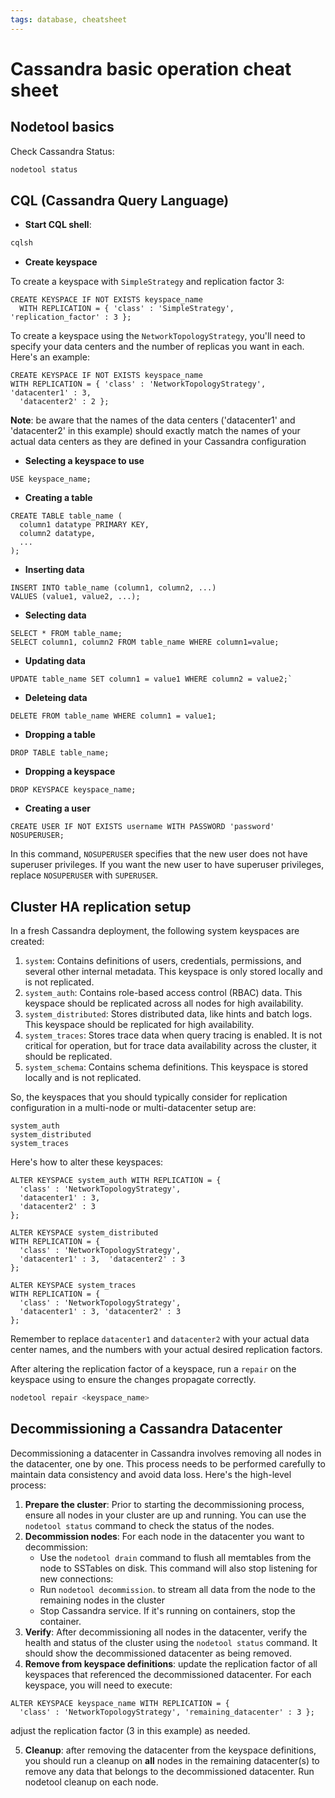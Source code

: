 ```yaml
---
tags: database, cheatsheet
---
```


# Cassandra basic operation cheat sheet

## Nodetool basics

Check Cassandra Status:

```sh
nodetool status
```

## CQL (Cassandra Query Language)

- **Start CQL shell**:

```sh
cqlsh
```

- **Create keyspace**

To create a keyspace with `SimpleStrategy` and replication factor 3:

```cql
CREATE KEYSPACE IF NOT EXISTS keyspace_name
  WITH REPLICATION = { 'class' : 'SimpleStrategy', 'replication_factor' : 3 };
```

To create a keyspace using the `NetworkTopologyStrategy`, you'll need to specify
your data centers and the number of replicas you want in each. Here's an
example:

```cql
CREATE KEYSPACE IF NOT EXISTS keyspace_name
WITH REPLICATION = { 'class' : 'NetworkTopologyStrategy', 'datacenter1' : 3,
  'datacenter2' : 2 };
```

__Note__: be aware that the names of the data centers ('datacenter1' and
'datacenter2' in this example) should exactly match the names of your actual
data centers as they are defined in your Cassandra configuration

- **Selecting a keyspace to use**

```cql
USE keyspace_name;
```

- **Creating a table**

```cql
CREATE TABLE table_name (
  column1 datatype PRIMARY KEY,
  column2 datatype,
  ...
);
```

- **Inserting data**

```cql
INSERT INTO table_name (column1, column2, ...)
VALUES (value1, value2, ...);
```

-  **Selecting data**

```cql
SELECT * FROM table_name;
SELECT column1, column2 FROM table_name WHERE column1=value;
```

-   **Updating data**

```cql
UPDATE table_name SET column1 = value1 WHERE column2 = value2;`
```

-   **Deleteing data**

```cql
DELETE FROM table_name WHERE column1 = value1;
```

-   **Dropping a table**

```cql
DROP TABLE table_name;
```

-   **Dropping a keyspace**

```cql
DROP KEYSPACE keyspace_name;
```

- **Creating a user**

```cql
CREATE USER IF NOT EXISTS username WITH PASSWORD 'password' NOSUPERUSER;
```

In this command, `NOSUPERUSER` specifies that the new user does not have
superuser privileges. If you want the new user to have superuser privileges,
replace `NOSUPERUSER` with `SUPERUSER`.

## Cluster HA replication setup

In a fresh Cassandra deployment, the following system keyspaces are created:

1. `system`: Contains definitions of users, credentials, permissions, and
several other internal metadata. This keyspace is only stored locally and is not
replicated.
2. `system_auth`: Contains role-based access control (RBAC) data. This keyspace
should be replicated across all nodes for high availability.
3. `system_distributed`: Stores distributed data, like hints and batch logs.
This keyspace should be replicated for high availability.
4. `system_traces`: Stores trace data when query tracing is enabled. It is not
critical for operation, but for trace data availability across the cluster, it
should be replicated.
5. `system_schema`: Contains schema definitions. This keyspace is stored locally
and is not replicated.

So, the keyspaces that you should typically consider for replication
configuration in a multi-node or multi-datacenter setup are:

```
system_auth
system_distributed
system_traces
```

Here's how to alter these keyspaces:

```cql
ALTER KEYSPACE system_auth WITH REPLICATION = {
  'class' : 'NetworkTopologyStrategy',
  'datacenter1' : 3,
  'datacenter2' : 3
};

ALTER KEYSPACE system_distributed
WITH REPLICATION = {
  'class' : 'NetworkTopologyStrategy',
  'datacenter1' : 3,  'datacenter2' : 3
};

ALTER KEYSPACE system_traces
WITH REPLICATION = {
  'class' : 'NetworkTopologyStrategy',
  'datacenter1' : 3, 'datacenter2' : 3
};
```

Remember to replace `datacenter1` and `datacenter2` with your actual data center
names, and the numbers with your actual desired replication factors.

After altering the replication factor of a keyspace, run a `repair` on the
keyspace using to ensure the changes propagate correctly.

```sh
nodetool repair <keyspace_name>
```

## Decommissioning a Cassandra Datacenter

Decommissioning a datacenter in Cassandra involves removing all nodes in the
datacenter, one by one. This process needs to be performed carefully to maintain
data consistency and avoid data loss. Here's the high-level process:

1. **Prepare the cluster**: Prior to starting the decommissioning process,
ensure all nodes in your cluster are up and running. You can use the `nodetool
status` command to check the status of the nodes.
2. **Decommission nodes**: For each node in the datacenter you want to
decommission:
   -  Use the `nodetool drain` command to flush all memtables from the node to
      SSTables on disk. This command will also stop listening for new
      connections:
   - Run `nodetool decommission`. to stream all data from the node to the
     remaining nodes in the cluster
   -  Stop Cassandra service. If it's running on containers, stop the container.
3. **Verify**: After decommissioning all nodes in the datacenter, verify the
health and status of the cluster using the `nodetool status` command. It should
show the decommissioned datacenter as being removed.
4. **Remove from keyspace definitions**: update the replication factor of all
keyspaces that referenced the decommissioned datacenter. For each keyspace, you
will need to execute:

```cql
ALTER KEYSPACE keyspace_name WITH REPLICATION = {
  'class' : 'NetworkTopologyStrategy', 'remaining_datacenter' : 3 };
```
adjust the replication factor (3 in this example) as needed.

5. **Cleanup**: after removing the datacenter from the keyspace definitions, you
should run a cleanup on **all** nodes in the remaining datacenter(s) to remove
any data that belongs to the decommissioned datacenter. Run nodetool cleanup on
each node.
